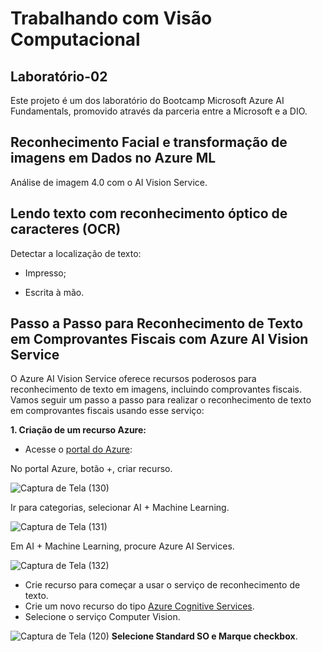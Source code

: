 # Trabalhando com Visão Computacional
## Laboratório-02

Este projeto é um dos laboratório do Bootcamp Microsoft Azure AI Fundamentals, promovido através da parceria entre a Microsoft e a DIO.

## Reconhecimento Facial e transformação de imagens em Dados no Azure ML

Análise de imagem 4.0 com o AI Vision Service.

## Lendo texto com reconhecimento óptico de caracteres (OCR)

Detectar a localização de texto:

* Impresso;

* Escrita à mão.

## Passo a Passo para Reconhecimento de Texto em Comprovantes Fiscais com Azure AI Vision Service

O Azure AI Vision Service oferece recursos poderosos para reconhecimento de texto em imagens, incluindo comprovantes fiscais. Vamos seguir um passo a passo para realizar o reconhecimento de texto em comprovantes fiscais usando esse serviço:

**1. Criação de um recurso Azure:**

* Acesse o [portal do Azure](https://portal.azure.com/):
  
No portal Azure, botão +, criar recurso.

![Captura de Tela (130)](https://github.com/WaldeniseMoraes/Lab2-Transformando-imagens-em-objetos./assets/161647255/f749177e-53a0-4ed1-adc5-faed720baf94)


Ir para categorias, selecionar AI + Machine Learning.

![Captura de Tela (131)](https://github.com/WaldeniseMoraes/Lab2-Transformando-imagens-em-objetos./assets/161647255/8bdc6a44-a528-44e3-a187-9682300a4ee5)


Em AI + Machine Learning, procure Azure AI Services.

![Captura de Tela (132)](https://github.com/WaldeniseMoraes/Lab2-Transformando-imagens-em-objetos./assets/161647255/d02d0467-392b-4e32-9d99-b63fcb9e993b)


* Crie recurso para começar a usar o serviço de reconhecimento de texto.
* Crie um novo recurso do tipo [Azure Cognitive Services](https://portal.vision.cognitive.azure.com/).
* Selecione o serviço Computer Vision.

![Captura de Tela (120)](https://github.com/WaldeniseMoraes/Lab2-Transformando-imagens-em-objetos./assets/161647255/f7413702-76b6-4e26-af3c-1760ef9ea062)
**Selecione Standard SO e Marque checkbox**.


